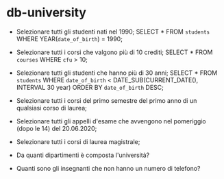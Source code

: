 # db-university

- Selezionare tutti gli studenti nati nel 1990;
    SELECT *
    FROM `students`
    WHERE YEAR(`date_of_birth`) = 1990; 


- Selezionare tutti i corsi che valgono più di 10 crediti;
    SELECT *
    FROM `courses`
    WHERE `cfu` > 10; 

- Selezionare tutti gli studenti che hanno più di 30 anni;
    SELECT *
    FROM `students`
    WHERE `date_of_birth` < DATE_SUB(CURRENT_DATE(), INTERVAL 30 year)
    ORDER BY `date_of_birth` DESC;


- Selezionare tutti i corsi del primo semestre del primo anno di un qualsiasi corso di laurea;


- Selezionare tutti gli appelli d'esame che avvengono nel pomeriggio (dopo le 14) del 20.06.2020;


- Selezionare tutti i corsi di laurea magistrale;


- Da quanti dipartimenti è composta l'università?


- Quanti sono gli insegnanti che non hanno un numero di telefono?
